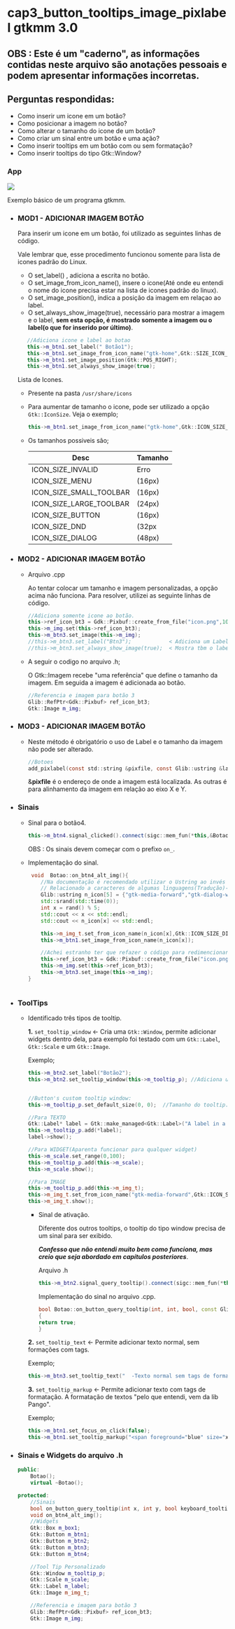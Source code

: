 # cap3_button_tooltips_image_pixlabel gtkmm 3.0
## OBS : Este é um "caderno", as informações contidas neste arquivo são anotações pessoais e podem apresentar informações incorretas.

## Perguntas respondidas:
   
* Como inserir um icone em um botão?
* Como posicionar a imagem no botão?
* Como alterar o tamanho do icone de um botão?
* Como criar um sinal entre um botão e uma ação?
* Como inserir tooltips em um botão com ou sem formatação?
* Como inserir tooltips do tipo Gtk::Window?

### App

![](https://github.com/upuaut-wq/cap3_basico/blob/master/DOC/Peek%2006-11-2021%2023-26.gif)

Exemplo básico de um programa gtkmm.

* ### MOD1 - ADICIONAR IMAGEM BOTÃO

    Para inserir um icone em um botão, foi utilizado as seguintes linhas de código.

    Vale lembrar que, esse procedimento funcionou somente para lista de icones padrão do Linux.

    * O set_label() , adiciona a escrita no botão.
    * O set_image_from_icon_name(), insere o icone(Até onde eu entendi o nome do icone precisa estar na lista de icones padrão do linux).
    * O set_image_position(), indica a posição da imagem em relaçao ao label.
    * O set_always_show_image(true), necessário para mostrar a imagem e o label, **sem esta opção, é mostrado somente a imagem ou o label(o que for inserido por último)**.

     ~~~c++
        //Adiciona icone e label ao botao
        this->m_btn1.set_label(" Botão1");
        this->m_btn1.set_image_from_icon_name("gtk-home",Gtk::SIZE_ICON_BUTTON);
        this->m_btn1.set_image_position(Gtk::POS_RIGHT);
        this->m_btn1.set_always_show_image(true); 
    ~~~

    Lista de Icones.
    
    * Presente na pasta `/usr/share/icons`
    * Para aumentar de tamanho o icone, pode ser utilizado a opção `Gtk::IconSize`. Veja o exemplo;

        ~~~c++
        this->m_btn1.set_image_from_icon_name("gtk-home",Gtk::ICON_SIZE_BUTTON);
        ~~~


    * Os tamanhos possiveis são;

        Desc | Tamanho
        -----|--------
        ICON_SIZE_INVALID | Erro 
        ICON_SIZE_MENU  | (16px)
        ICON_SIZE_SMALL_TOOLBAR  | (16px)
        ICON_SIZE_LARGE_TOOLBAR  | (24px)
        ICON_SIZE_BUTTON  | (16px)
        ICON_SIZE_DND  |  (32px
        ICON_SIZE_DIALOG  | (48px)

* ### MOD2 - ADICIONAR IMAGEM BOTÃO

    * Arquivo .cpp
    
        Ao tentar colocar um tamanho e imagem personalizadas, a opção acima não funciona. Para resolver, utilizei as seguinte linhas de código.

        ~~~c++
        //Adiciona somente icone ao botão.
        this->ref_icon_bt3 = Gdk::Pixbuf::create_from_file("icon.png",100,100,false); 
        this->m_img.set(this->ref_icon_bt3);                         
        this->m_btn3.set_image(this->m_img);                         
        //this->m_btn3.set_label("Btn3");            < Adiciona um Label
        //this->m_btn3.set_always_show_image(true);  < Mostra tbm o label
        ~~~

    * A seguir o codigo no arquivo .h;

        O Gtk::Imagem recebe "uma referência" que define o tamanho da imagem. Em seguida a imagem é adicionada ao botão.

        ~~~c++
        //Referencia e imagem para botão 3
        Glib::RefPtr<Gdk::Pixbuf> ref_icon_bt3;
        Gtk::Image m_img;
        ~~~

* ### MOD3 - ADICIONAR IMAGEM BOTÃO

    * Neste método é obrigatório o uso de Label e o tamanho da imagem não pode ser alterado. 

        ~~~c
        //Botoes
        add_pixlabel(const std::string &pixfile, const Glib::ustring &label, Gtk::Align x_align, Gtk::Align y_align = Gtk::ALIGN_CENTER);
        ~~~

        &**pixfile** é o endereço de onde a imagem está localizada. As outras é para alinhamento da imagem em relação ao eixo X e Y.

* ### Sinais

    * Sinal para o botão4.

        

        ~~~c++
        this->m_btn4.signal_clicked().connect(sigc::mem_fun(*this,&Botao::on_btn4_alt_img));                 
        ~~~

        OBS : Os sinais devem começar com o prefixo `on_`.

    * Implementação do sinal.

        ~~~c++
         void  Botao::on_btn4_alt_img(){
            //Na documentação é recomendado utilizar o Ustring ao invés de string.
            // Relacionado a caracteres de algumas linguagens(Tradução)->rever...
            Glib::ustring n_icon[5] = {"gtk-media-forward","gtk-dialog-warning","gtk-page-setup","gtk-refresh","gtk-add"};
            std::srand(std::time(0));
            int x = rand() % 5;
            std::cout << x << std::endl;
            std::cout << n_icon[x] << std::endl;

            this->m_img_t.set_from_icon_name(n_icon[x],Gtk::ICON_SIZE_DIALOG);
            this->m_btn1.set_image_from_icon_name(n_icon[x]);

            //Achei estranho ter que refazer o código para redimencionar o tamanho da imagem.
            this->ref_icon_bt3 = Gdk::Pixbuf::create_from_file("icon.png",50,50,false); 
            this->m_img.set(this->ref_icon_bt3);                                       
            this->m_btn3.set_image(this->m_img);         
        }
    ~~~

* ### ToolTips

    * Identificado três tipos de tooltip.

        **1.** `set_tooltip_window` <- Cria uma `Gtk::Window`, permite adicionar widgets dentro dela, para exemplo foi testado com um `Gtk::Label`, `Gtk::Scale` e um `Gtk::Image`.

        Exemplo;

        ~~~c++
        this->m_btn2.set_label("Botão2");
        this->m_btn2.set_tooltip_window(this->m_tooltip_p); //Adiciona um tooltip do tipo window ao botao.
        

        //Button's custom tooltip window:
        this->m_tooltip_p.set_default_size(0, 0);  //Tamanho do tooltip.0 = se ajusta ao conteudo.
        
        //Para TEXTO
        Gtk::Label* label = Gtk::make_managed<Gtk::Label>("A label in a custom tooltip window");
        this->m_tooltip_p.add(*label); 
        label->show();

        //Para WIDGET(Aparenta funcionar para qualquer widget)
        this->m_scale.set_range(0,100);             
        this->m_tooltip_p.add(this->m_scale);   
        this->m_scale.show(); 

        //Para IMAGE
        this->m_tooltip_p.add(this->m_img_t);  
        this->m_img_t.set_from_icon_name("gtk-media-forward",Gtk::ICON_SIZE_DIALOG);
        this->m_img_t.show();  
        ~~~

        * Sinal de ativação.

            Diferente dos outros tooltips, o tooltip do tipo window precisa de um sinal para ser exibido. 
            
            **_Confesso que não entendi muito bem como funciona, mas creio que seja abordado em capítulos posteriores_**.

            Arquivo .h

            ~~~c++
            this->m_btn2.signal_query_tooltip().connect(sigc::mem_fun(*this, &Botao::on_button_query_tooltip));
            ~~~

            Implementação do sinal no arquivo .cpp.

            ~~~c++
            bool Botao::on_button_query_tooltip(int, int, bool, const Glib::RefPtr<Gtk::Tooltip>&)
            {
            return true;
            }
            ~~~


        **2.** `set_tooltip_text` <- Permite adicionar texto normal, sem formações com tags.

        Exemplo;

        ~~~c++
        this->m_btn3.set_tooltip_text("  -Texto normal sem tags de formatação.\n  -Imagem personalizada no icone.\n  -Margem esq,dir de 10px.\n  -Alinhamento no inicio com vspand.\n -Nome pode ser colocado tbm.");
        ~~~

        **3.** `set_tooltip_markup` <- Permite adicionar texto com tags de formatação. A formatação de textos "pelo que entendi, vem da lib Pango".

        Exemplo;

        ~~~c++
        this->m_btn1.set_focus_on_click(false);
        this->m_btn1.set_tooltip_markup("<span foreground="blue" size="x-large">Este texto é azul</span> isso é <i>LEGAL </i>!");
        ~~~

* ### Sinais e Widgets do arquivo .h

    ~~~c++
    public:
        Botao();
        virtual ~Botao();

    protected:
        //Sinais
        bool on_button_query_tooltip(int x, int y, bool keyboard_tooltip, const Glib::RefPtr<Gtk::Tooltip>& tooltip);
        void on_btn4_alt_img();
        //Widgets 
        Gtk::Box m_box1; 
        Gtk::Button m_btn1;
        Gtk::Button m_btn2;
        Gtk::Button m_btn3;
        Gtk::Button m_btn4;

        //Tool Tip Personalizado
        Gtk::Window m_tooltip_p;
        Gtk::Scale m_scale;
        Gtk::Label m_label;
        Gtk::Image m_img_t;

        //Referencia e imagem para botão 3
        Glib::RefPtr<Gdk::Pixbuf> ref_icon_bt3;
        Gtk::Image m_img;
    ~~~
